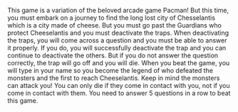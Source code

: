 This game is a variation of the beloved arcade game Pacman! But this time, you must embark on a journey to find the long lost city of Chesselantis which is a city made of cheese. But you must go past the Guardians who protect Cheeselantis and you must deactivate the traps. When deactivating the traps, you will come across a question and you must be able to answer it properly. If you do, you will successfully deactivate the trap and you can continue to deactivate the others. But if you do not answer the question correctly, the trap
will go off and you will die. When you beat the game, you will type in your name so you become the legend of who defeated the monsters and the first to reach Cheeselantis. Keep in mind the monsters can attack you! You can only die if they come in contact with you, not if you come in contact with them. You need to answer 5 questions in a row to beat this game.
